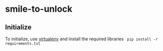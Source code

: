 # smile-to-unlock

## Initialize 
  To initialize, use [virtualenv](https://pypi.org/project/virtualenv/) and install the required libraries
` pip install -r requirements.txt`
